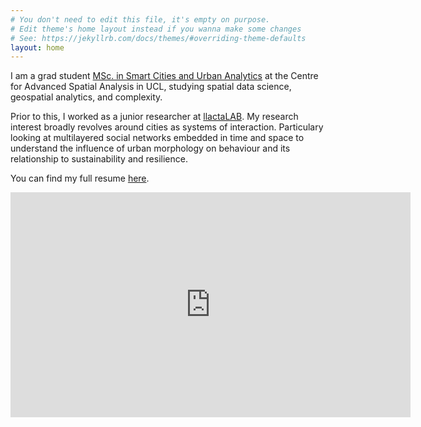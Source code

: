 ```yaml
---
# You don't need to edit this file, it's empty on purpose.
# Edit theme's home layout instead if you wanna make some changes
# See: https://jekyllrb.com/docs/themes/#overriding-theme-defaults
layout: home
---
```


I am a grad student [MSc. in Smart Cities and Urban Analytics](http://mscsmartcities.org/) at the Centre for Advanced Spatial Analysis in UCL, studying spatial data science, geospatial analytics, and complexity. 

Prior to this, I worked as a junior researcher at [llactaLAB](https://llactalab.ucuenca.edu.ec/). My research interest broadly revolves around cities as systems of interaction. Particulary looking at multilayered social networks embedded in time and space to understand the influence of urban morphology on behaviour and its relationship to sustainability and resilience. 

You can find my full resume [here]({{site.url}}/assets/cv_mneira.pdf).

<iframe src="https://player.vimeo.com/video/223309049?autoplay=1&loop=1&title=0&portrait=0" width="640" height="360" frameborder="0" webkitallowfullscreen mozallowfullscreen allowfullscreen></iframe>